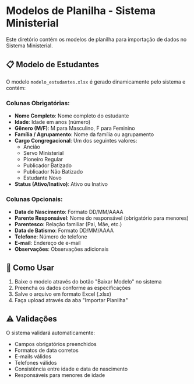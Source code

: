 # Modelos de Planilha - Sistema Ministerial

Este diretório contém os modelos de planilha para importação de dados no Sistema Ministerial.

## 📋 Modelo de Estudantes

O modelo `modelo_estudantes.xlsx` é gerado dinamicamente pelo sistema e contém:

### Colunas Obrigatórias:
- **Nome Completo**: Nome completo do estudante
- **Idade**: Idade em anos (número)
- **Gênero (M/F)**: M para Masculino, F para Feminino
- **Família / Agrupamento**: Nome da família ou agrupamento
- **Cargo Congregacional**: Um dos seguintes valores:
  - Ancião
  - Servo Ministerial
  - Pioneiro Regular
  - Publicador Batizado
  - Publicador Não Batizado
  - Estudante Novo
- **Status (Ativo/Inativo)**: Ativo ou Inativo

### Colunas Opcionais:
- **Data de Nascimento**: Formato DD/MM/AAAA
- **Parente Responsável**: Nome do responsável (obrigatório para menores)
- **Parentesco**: Relação familiar (Pai, Mãe, etc.)
- **Data de Batismo**: Formato DD/MM/AAAA
- **Telefone**: Número de telefone
- **E-mail**: Endereço de e-mail
- **Observações**: Observações adicionais

## 🔧 Como Usar

1. Baixe o modelo através do botão "Baixar Modelo" no sistema
2. Preencha os dados conforme as especificações
3. Salve o arquivo em formato Excel (.xlsx)
4. Faça upload através da aba "Importar Planilha"

## ⚠️ Validações

O sistema validará automaticamente:
- Campos obrigatórios preenchidos
- Formatos de data corretos
- E-mails válidos
- Telefones válidos
- Consistência entre idade e data de nascimento
- Responsáveis para menores de idade
